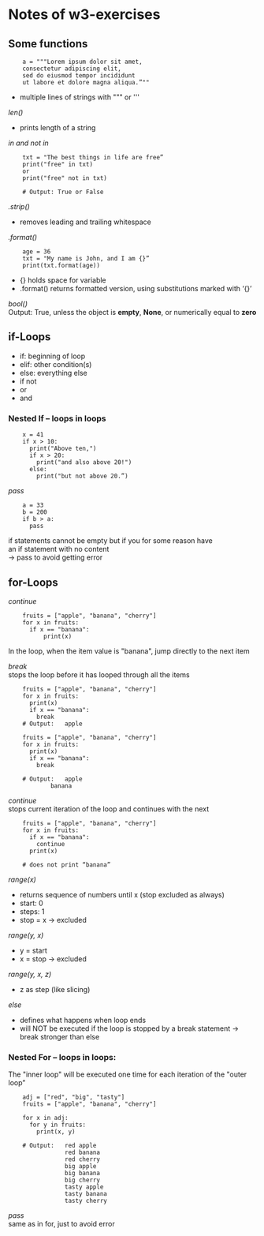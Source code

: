 # Notes of w3-exercises

  
## Some functions
```
	a = """Lorem ipsum dolor sit amet,
	consectetur adipiscing elit,
	sed do eiusmod tempor incididunt
	ut labore et dolore magna aliqua.”""
```
- multiple lines of strings with """ or '''

  
_len()_  
- prints length of a string
  

_in and not in_  
```
	txt = "The best things in life are free”
	print("free" in txt)
	or
	print("free" not in txt)

	# Output: True or False
```

  
_.strip()_  
- removes leading and trailing whitespace
  
  
_.format()_  
```
	age = 36
	txt = "My name is John, and I am {}”
	print(txt.format(age))
```
- {}           holds space for variable
- .format()    returns formatted version, using substitutions marked with ‘{}’

  
_bool()_  
Output: True, unless the object is **empty**, **None**, or numerically equal to **zero**
  
  
  
## if-Loops
- if: beginning of loop
- elif: other condition(s)
- else: everything else
- if not
- or
- and
  
  
### Nested If – loops in loops
```
	x = 41
	if x > 10:
	  print("Above ten,")
	  if x > 20:
	    print("and also above 20!")
	  else:
	    print("but not above 20.”)
```
  
  
_pass_  
```
	a = 33
	b = 200
	if b > a:
	  pass
```
if statements cannot be empty but if you for some reason have an if statement with no content  
-> pass to avoid getting error
  
  
  
## for-Loops
  
_continue_  
```
	fruits = ["apple", "banana", "cherry"]
	for x in fruits:
	  if x == "banana":
    	  print(x)
```
In the loop, when the item value is "banana", jump directly to the next item
  
  
_break_  
stops the loop before it has looped through all the items
```
	fruits = ["apple", "banana", "cherry"]
	for x in fruits:
	  print(x)
	  if x == "banana":
	    break
	# Output: 	apple
```

```
	fruits = ["apple", "banana", "cherry"]
	for x in fruits:
	  print(x)
	  if x == "banana":
	    break

	# Output:	apple
			banana
```
  
  
_continue_  
stops current iteration of the loop and continues with the next
```
	fruits = ["apple", "banana", "cherry"]
	for x in fruits:
	  if x == "banana":
	    continue
	  print(x)

	# does not print “banana”
```

  
_range(x)_  
- returns sequence of numbers until x (stop excluded as always)
- start: 0
- steps: 1
- stop = x → excluded
  
_range(y, x)_
- y = start
- x = stop → excluded
  
_range(y, x, z)_  
- z as step (like slicing)
  
  
_else_
- defines what happens when loop ends
- will NOT be executed if the loop is stopped by a break statement → break stronger than else
  
  
### Nested For – loops in loops:
The "inner loop" will be executed one time for each iteration of the "outer loop”

```
	adj = ["red", "big", "tasty"]
	fruits = ["apple", "banana", "cherry"]

	for x in adj:
	  for y in fruits:
	    print(x, y)

	# Output:	red apple
        		red banana
	      		red cherry
      			big apple
      			big banana
      			big cherry
      			tasty apple
      			tasty banana
      			tasty cherry
```
  
_pass_  
same as in for, just to avoid error
